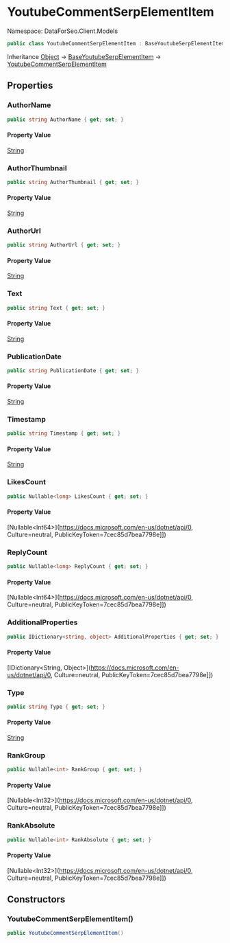 # YoutubeCommentSerpElementItem

Namespace: DataForSeo.Client.Models

```csharp
public class YoutubeCommentSerpElementItem : BaseYoutubeSerpElementItem
```

Inheritance [Object](https://docs.microsoft.com/en-us/dotnet/api/Object) → [BaseYoutubeSerpElementItem](./BaseYoutubeSerpElementItem.md) → [YoutubeCommentSerpElementItem](./YoutubeCommentSerpElementItem.md)

## Properties

### **AuthorName**

```csharp
public string AuthorName { get; set; }
```

#### Property Value

[String](https://docs.microsoft.com/en-us/dotnet/api/String)<br>

### **AuthorThumbnail**

```csharp
public string AuthorThumbnail { get; set; }
```

#### Property Value

[String](https://docs.microsoft.com/en-us/dotnet/api/String)<br>

### **AuthorUrl**

```csharp
public string AuthorUrl { get; set; }
```

#### Property Value

[String](https://docs.microsoft.com/en-us/dotnet/api/String)<br>

### **Text**

```csharp
public string Text { get; set; }
```

#### Property Value

[String](https://docs.microsoft.com/en-us/dotnet/api/String)<br>

### **PublicationDate**

```csharp
public string PublicationDate { get; set; }
```

#### Property Value

[String](https://docs.microsoft.com/en-us/dotnet/api/String)<br>

### **Timestamp**

```csharp
public string Timestamp { get; set; }
```

#### Property Value

[String](https://docs.microsoft.com/en-us/dotnet/api/String)<br>

### **LikesCount**

```csharp
public Nullable<long> LikesCount { get; set; }
```

#### Property Value

[Nullable&lt;Int64&gt;](https://docs.microsoft.com/en-us/dotnet/api/0, Culture=neutral, PublicKeyToken=7cec85d7bea7798e]])<br>

### **ReplyCount**

```csharp
public Nullable<long> ReplyCount { get; set; }
```

#### Property Value

[Nullable&lt;Int64&gt;](https://docs.microsoft.com/en-us/dotnet/api/0, Culture=neutral, PublicKeyToken=7cec85d7bea7798e]])<br>

### **AdditionalProperties**

```csharp
public IDictionary<string, object> AdditionalProperties { get; set; }
```

#### Property Value

[IDictionary&lt;String, Object&gt;](https://docs.microsoft.com/en-us/dotnet/api/0, Culture=neutral, PublicKeyToken=7cec85d7bea7798e]])<br>

### **Type**

```csharp
public string Type { get; set; }
```

#### Property Value

[String](https://docs.microsoft.com/en-us/dotnet/api/String)<br>

### **RankGroup**

```csharp
public Nullable<int> RankGroup { get; set; }
```

#### Property Value

[Nullable&lt;Int32&gt;](https://docs.microsoft.com/en-us/dotnet/api/0, Culture=neutral, PublicKeyToken=7cec85d7bea7798e]])<br>

### **RankAbsolute**

```csharp
public Nullable<int> RankAbsolute { get; set; }
```

#### Property Value

[Nullable&lt;Int32&gt;](https://docs.microsoft.com/en-us/dotnet/api/0, Culture=neutral, PublicKeyToken=7cec85d7bea7798e]])<br>

## Constructors

### **YoutubeCommentSerpElementItem()**

```csharp
public YoutubeCommentSerpElementItem()
```
